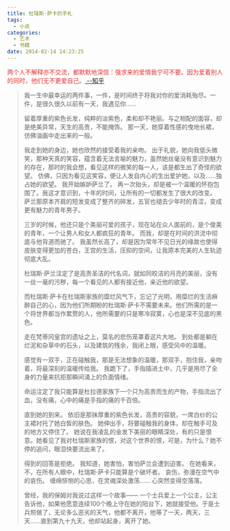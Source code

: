 ```yaml
---
title: 杜瑞斯·萨卡的手札
tags:
  - 小说
categories:
  - 艺术
  - 书籍
date: 2014-02-14 14:23:25
---
```

<span style="color:#E53333;">两个人不解释亦不交流，都默默地深信：强求来的爱情我宁可不要。因为爱着别人的同时，他们无不更爱自己。</span>[ --知乎](http://www.zhihu.com/question/21074881/answer/17102298)

<!--more-->

> 我一生中最幸运的两件事，一件，是时间终于将我对你的爱消耗殆尽。一件，是很久很久以前有一天，我遇见你…… 
> 
> 留着厚重的紫色长发，纯粹的淡紫色，柔和却不艳丽。与之相配的面容，却是绝美异常，天生的高贵，不能掩饰。 那一天，她穿着性感的曳地长裙，仿佛油画中走出来的一般。
> 
> 我走到她的身边，她也欣然的接受着我的亲吻。 出于礼貌，她向我低头微笑，那种天真的笑容，蕴含着无法言喻的魅力，虽然她丝毫没有意识到魅力的存在，那时的我会想，看见这样的微笑的每一人，该是都生出了奇怪的欲望。 仿佛，只因为看见这笑容，便让人发自内心的生出爱护她，以及……独占她的欲望。 我开始嫉妒萨兰了。 再一次抬头，却是被一个温暖的怀抱包围了。我这才意识到，十年的时间，让所有的一切都发生了很大的改变。 萨兰那原本齐肩的短发变成了整齐的碎发，五官也褪去少年时的青涩，变成更有魅力的青年男子。 
> 
> 三岁的时候，他还只是个美丽可爱的孩子，现在站在众人面前的，是个俊美的青年，一个让男人和女人都疯狂的青年。 而我，却是在时间的洪流中彻底与他背道而驰了。 我虽然长高了，却是因为常年不见日光的缘故也使得皮肤变得更加的苍白，王宫的生活，压抑的空间，让我原本完美的人生轨迹彻底大乱。 
> 
> 杜瑞斯·萨兰注定了是高贵圣洁的代名词，就如同皎洁的月亮的美丽，没有一丝一毫的污秽，每一个看见的人都有接近他，亲近他的欲望。 
> 
> 而杜瑞斯·萨卡在杜瑞斯家族的糜烂风气下，忘记了光明，用糜烂的生活麻醉自己的心，因为他们所期盼的杜瑞斯·萨卡不需要未来。他们所需的是一个将世界都当作累赘的人，他所需要的只是寒冷寂寞，心也是深不见底的黑色。 
> 
> 走在梵蒂冈皇宫的遗址之上，莫名的悲伤笼罩着这片大地。 到处都是躺在烂泥和杂草中的石头，以及建筑的残余，我闭上眼，感受风中的温暖。 
> 
> 感觉有一双手，正在碰触我，那是无法想象的温暖，那双手，抱住我，亲吻着，将最深刻的温暖传给我。 我跪下了，手指插进土中，几乎是用尽了全身的力量来抗拒那瞬间涌上的负面情绪。
> 
> 命运注定了我只能算是杜拉德家族下一个只为高贵而生的产物，手指流出了血，没有痛，心中的痛是手指的痛的千百倍。 
> 
> 直到她的到来。 依旧是那抹厚重的紫色长发，高贵的容貌，一席白纱的公主裙衬托了她白皙的肤色。 她伸出手，将要碰触我的身体，却在触手可及的地方又停住了。 她说在我凌乱的金发下美丽的眼睛深处，有的只是恨意。她看见了我对杜瑞斯家族的恨，对这个世界的恨，可是，为什么？她不停的追问，眼泪快要流出来了。 
> 
> 得到的回答是拒绝。 我知道，她害怕，害怕萨兰会遭到迫害。 在她看来，不，在所有人眼中，杜瑞斯·萨卡只能算是个破坏者。 哀伤，弥漫在空气中的哀伤。 缠绵悱恻的心思，在灵魂深处激荡…… 心突然变得空落落。 
> 
> 曾经，我的保姆对我说过这样一个故事—— 一个士兵爱上一个公主，公主告诉他，如果他愿意连续100个晚上守在她的阳台下，她就接受他。于是士兵照做了，无论多么恶劣的天气，他都不离开，他等了一天，两天，三天……直到第九十九天，他却站起身，离开了她。